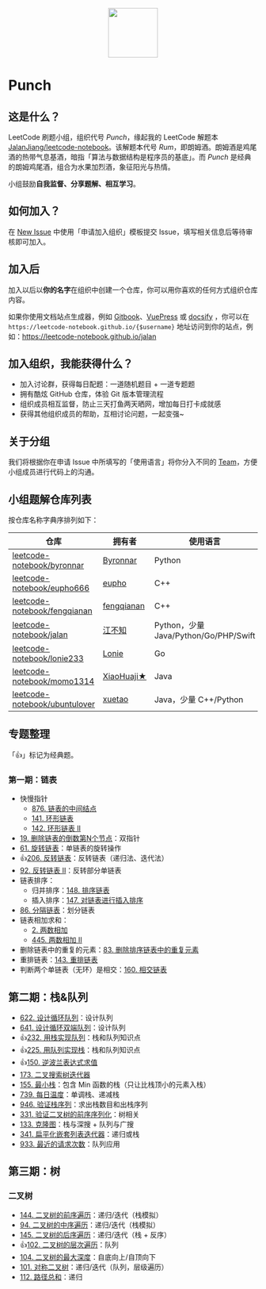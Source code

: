 <p align="center"><img width="100px" src="https://www.easyicon.net/api/resizeApi.php?id=1211491&size=128"></p>

# Punch

## 这是什么？

LeetCode 刷题小组，组织代号 *Punch*，缘起我的 LeetCode 解题本 [JalanJiang/leetcode-notebook](https://github.com/JalanJiang/leetcode-notebook)。该解题本代号 *Rum*，即朗姆酒。朗姆酒是鸡尾酒的热带气息基酒，暗指「算法与数据结构是程序员的基底」。而 *Punch* 是经典的朗姆鸡尾酒，组合为水果加烈酒，象征阳光与热情。

小组鼓励**自我监督、分享题解、相互学习**。

## 如何加入？

在 [New Issue](https://github.com/leetcode-notebook/leetcode-notebook.github.io/issues/new/choose) 中使用「申请加入组织」模板提交 Issue，填写相关信息后等待审核即可加入。

## 加入后

加入以后以**你的名字**在组织中创建一个仓库，你可以用你喜欢的任何方式组织仓库内容。

如果你使用文档站点生成器，例如 [Gitbook](https://www.gitbook.com/)、[VuePress](https://github.com/vuejs/vuepress) 或 [docsify](https://docsify.js.org/#/) ，你可以在 `https://leetcode-notebook.github.io/{$username}` 地址访问到你的站点，例如：https://leetcode-notebook.github.io/jalan

## 加入组织，我能获得什么？

- 加入讨论群，获得每日配题：一道随机题目 + 一道专题题
- 拥有酷炫 GitHub 仓库，体验 Git 版本管理流程
- 组织成员相互监督，防止三天打鱼两天晒网，增加每日打卡成就感
- 获得其他组织成员的帮助，互相讨论问题，一起变强~

## 关于分组

我们将根据你在申请 Issue 中所填写的「使用语言」将你分入不同的 [Team](https://github.com/orgs/leetcode-notebook/teams)，方便小组成员进行代码上的沟通。

## 小组题解仓库列表

按仓库名称字典序排列如下：

| 仓库 | 拥有者 | 使用语言 |
| ---- | ---- | ---- |
| [leetcode-notebook/byronnar](https://github.com/leetcode-notebook/byronnar) | [Byronnar](https://github.com/Byronnar) | Python |
| [leetcode-notebook/eupho666](https://github.com/leetcode-notebook/eupho666) | [eupho](https://github.com/eupho666) | C++ |
| [leetcode-notebook/fengqianan](https://github.com/leetcode-notebook/fengqianan) | [fengqianan](https://github.com/fengqianan) | C++ |
| [leetcode-notebook/jalan](https://github.com/leetcode-notebook/jalan) | [江不知](https://github.com/JalanJiang) | Python，少量 Java/Python/Go/PHP/Swift
| [leetcode-notebook/lonie233](https://github.com/leetcode-notebook/lonie233) | [Lonie](https://github.com/loniecc) | Go |
| [leetcode-notebook/momo1314](https://github.com/leetcode-notebook/momo1314) | [XiaoHuaji★](https://github.com/momo1314) | Java |
| [leetcode-notebook/ubuntulover](https://github.com/leetcode-notebook/ubuntulover) | [xuetao](https://github.com/UbuntuLover) | Java，少量 C++/Python |


## 专题整理

「👍」标记为经典题。

### 第一期：链表

- 快慢指针
  - [876. 链表的中间结点](https://leetcode-cn.com/problems/middle-of-the-linked-list/)
  - [141. 环形链表](https://leetcode-cn.com/problems/linked-list-cycle/)
  - [142. 环形链表 II](https://leetcode-cn.com/problems/linked-list-cycle-ii/)
- [19. 删除链表的倒数第N个节点](https://leetcode-cn.com/problems/remove-nth-node-from-end-of-list/)：双指针
- [61. 旋转链表](https://leetcode-cn.com/problems/rotate-list/solution/chuan-zhen-yin-xian-by-liweiwei1419/)：单链表的旋转操作
- 👍[206. 反转链表](https://leetcode-cn.com/problems/reverse-linked-list/)：反转链表（递归法、迭代法） 
- [92. 反转链表 II](https://leetcode-cn.com/problems/reverse-linked-list-ii/)：反转部分单链表
- 链表排序：
  - 归并排序：[148. 排序链表](https://leetcode-cn.com/problems/sort-list/)
  - 插入排序：[147. 对链表进行插入排序](https://leetcode-cn.com/problems/insertion-sort-list/)
- [86. 分隔链表](https://leetcode-cn.com/problems/partition-list/)：划分链表
- 链表相加求和：
  - [2. 两数相加](https://leetcode-cn.com/problems/add-two-numbers/)
  - [445. 两数相加 II](https://leetcode-cn.com/problems/add-two-numbers-ii/)
- 删除链表中的重复的元素：[83. 删除排序链表中的重复元素](https://leetcode-cn.com/problems/remove-duplicates-from-sorted-list/)
- 重排链表：[143. 重排链表](https://leetcode-cn.com/problems/reorder-list/)
- 判断两个单链表（无环）是相交：[160. 相交链表](https://leetcode-cn.com/problems/intersection-of-two-linked-lists/)

## 第二期：栈&队列

- [622. 设计循环队列](https://leetcode-cn.com/problems/design-circular-queue/)：设计队列
- [641. 设计循环双端队列](https://leetcode-cn.com/problems/design-circular-deque/)：设计队列
- 👍[232. 用栈实现队列](https://leetcode-cn.com/problems/implement-queue-using-stacks/)：栈和队列知识点
- 👍[225. 用队列实现栈](https://leetcode-cn.com/problems/implement-stack-using-queues/)：栈和队列知识点
- 👍[150. 逆波兰表达式求值](https://leetcode-cn.com/problems/evaluate-reverse-polish-notation/)
- [173. 二叉搜索树迭代器](https://leetcode-cn.com/problems/binary-search-tree-iterator/)
- [155. 最小栈](https://leetcode-cn.com/problems/min-stack/)：包含 Min 函数的栈（只让比栈顶小的元素入栈）
- [739. 每日温度](https://leetcode-cn.com/problems/daily-temperatures/)：单调栈、递减栈
- [946. 验证栈序列](https://leetcode-cn.com/problems/validate-stack-sequences/)：求出栈数目和出栈序列
- [331. 验证二叉树的前序序列化](https://leetcode-cn.com/problems/verify-preorder-serialization-of-a-binary-tree/)：树相关
- [133. 克隆图](https://leetcode-cn.com/problems/clone-graph/)：栈与深搜 + 队列与广搜
- [341. 扁平化嵌套列表迭代器](https://leetcode-cn.com/problems/flatten-nested-list-iterator/)：递归或栈
- [933. 最近的请求次数](https://leetcode-cn.com/problems/number-of-recent-calls/)：队列应用

## 第三期：树

### 二叉树

- [144. 二叉树的前序遍历](https://leetcode-cn.com/problems/binary-tree-preorder-traversal/)：递归/迭代（栈模拟）
- [94. 二叉树的中序遍历](https://leetcode-cn.com/problems/binary-tree-inorder-traversal/)：递归/迭代（栈模拟）
- [145. 二叉树的后序遍历](https://leetcode-cn.com/problems/binary-tree-postorder-traversal/)：递归/迭代（栈 + 反序）
- 👍[102. 二叉树的层次遍历](https://leetcode-cn.com/problems/binary-tree-level-order-traversal/)：队列
- [104. 二叉树的最大深度](https://leetcode-cn.com/problems/maximum-depth-of-binary-tree/description/)：自底向上/自顶向下
- [101. 对称二叉树](https://leetcode-cn.com/problems/symmetric-tree/)：递归/迭代（队列，层级遍历）
- [112. 路径总和](https://leetcode-cn.com/problems/path-sum/)：递归
